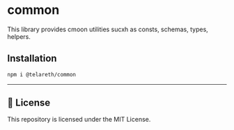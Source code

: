 # common

This library provides cmoon utilities sucxh as consts, schemas, types, helpers.

## Installation

```bash
npm i @telareth/common
```

---

## 📄 License

This repository is licensed under the MIT License.
